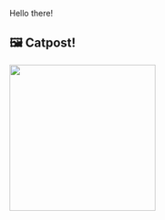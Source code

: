 Hello there!



## 🖼️ Catpost!

<sub>
    <img src="https://cdn2.thecatapi.com/images/MTgxNjU4MA.jpg" height="256">
</sub>

